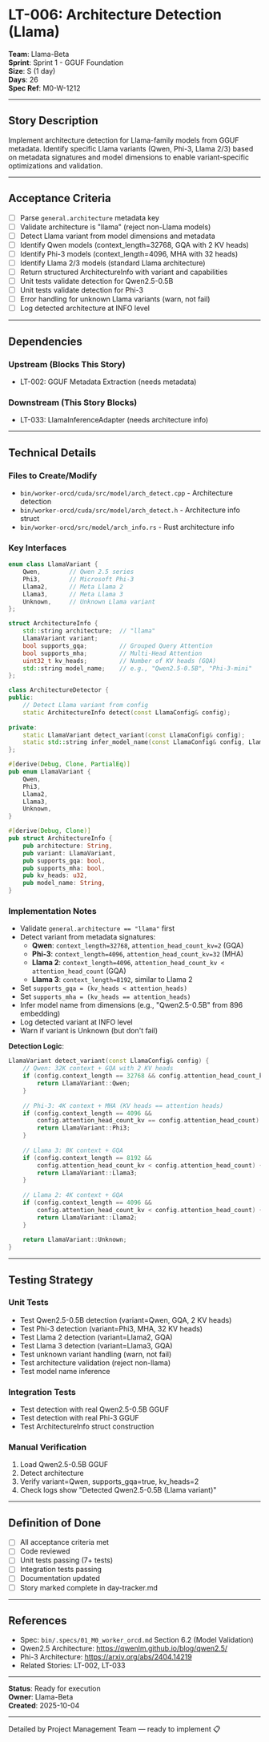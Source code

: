 # LT-006: Architecture Detection (Llama)

**Team**: Llama-Beta  
**Sprint**: Sprint 1 - GGUF Foundation  
**Size**: S (1 day)  
**Days**: 26  
**Spec Ref**: M0-W-1212

---

## Story Description

Implement architecture detection for Llama-family models from GGUF metadata. Identify specific Llama variants (Qwen, Phi-3, Llama 2/3) based on metadata signatures and model dimensions to enable variant-specific optimizations and validation.

---

## Acceptance Criteria

- [ ] Parse `general.architecture` metadata key
- [ ] Validate architecture is "llama" (reject non-Llama models)
- [ ] Detect Llama variant from model dimensions and metadata
- [ ] Identify Qwen models (context_length=32768, GQA with 2 KV heads)
- [ ] Identify Phi-3 models (context_length=4096, MHA with 32 heads)
- [ ] Identify Llama 2/3 models (standard Llama architecture)
- [ ] Return structured ArchitectureInfo with variant and capabilities
- [ ] Unit tests validate detection for Qwen2.5-0.5B
- [ ] Unit tests validate detection for Phi-3
- [ ] Error handling for unknown Llama variants (warn, not fail)
- [ ] Log detected architecture at INFO level

---

## Dependencies

### Upstream (Blocks This Story)
- LT-002: GGUF Metadata Extraction (needs metadata)

### Downstream (This Story Blocks)
- LT-033: LlamaInferenceAdapter (needs architecture info)

---

## Technical Details

### Files to Create/Modify
- `bin/worker-orcd/cuda/src/model/arch_detect.cpp` - Architecture detection
- `bin/worker-orcd/cuda/src/model/arch_detect.h` - Architecture info struct
- `bin/worker-orcd/src/model/arch_info.rs` - Rust architecture info

### Key Interfaces
```cpp
enum class LlamaVariant {
    Qwen,        // Qwen 2.5 series
    Phi3,        // Microsoft Phi-3
    Llama2,      // Meta Llama 2
    Llama3,      // Meta Llama 3
    Unknown,     // Unknown Llama variant
};

struct ArchitectureInfo {
    std::string architecture;  // "llama"
    LlamaVariant variant;
    bool supports_gqa;         // Grouped Query Attention
    bool supports_mha;         // Multi-Head Attention
    uint32_t kv_heads;         // Number of KV heads (GQA)
    std::string model_name;    // e.g., "Qwen2.5-0.5B", "Phi-3-mini"
};

class ArchitectureDetector {
public:
    // Detect Llama variant from config
    static ArchitectureInfo detect(const LlamaConfig& config);
    
private:
    static LlamaVariant detect_variant(const LlamaConfig& config);
    static std::string infer_model_name(const LlamaConfig& config, LlamaVariant variant);
};
```

```rust
#[derive(Debug, Clone, PartialEq)]
pub enum LlamaVariant {
    Qwen,
    Phi3,
    Llama2,
    Llama3,
    Unknown,
}

#[derive(Debug, Clone)]
pub struct ArchitectureInfo {
    pub architecture: String,
    pub variant: LlamaVariant,
    pub supports_gqa: bool,
    pub supports_mha: bool,
    pub kv_heads: u32,
    pub model_name: String,
}
```

### Implementation Notes
- Validate `general.architecture == "llama"` first
- Detect variant from metadata signatures:
  - **Qwen**: `context_length=32768`, `attention_head_count_kv=2` (GQA)
  - **Phi-3**: `context_length=4096`, `attention_head_count_kv=32` (MHA)
  - **Llama 2**: `context_length=4096`, `attention_head_count_kv < attention_head_count` (GQA)
  - **Llama 3**: `context_length=8192`, similar to Llama 2
- Set `supports_gqa = (kv_heads < attention_heads)`
- Set `supports_mha = (kv_heads == attention_heads)`
- Infer model name from dimensions (e.g., "Qwen2.5-0.5B" from 896 embedding)
- Log detected variant at INFO level
- Warn if variant is Unknown (but don't fail)

**Detection Logic**:
```cpp
LlamaVariant detect_variant(const LlamaConfig& config) {
    // Qwen: 32K context + GQA with 2 KV heads
    if (config.context_length == 32768 && config.attention_head_count_kv == 2) {
        return LlamaVariant::Qwen;
    }
    
    // Phi-3: 4K context + MHA (KV heads == attention heads)
    if (config.context_length == 4096 && 
        config.attention_head_count_kv == config.attention_head_count) {
        return LlamaVariant::Phi3;
    }
    
    // Llama 3: 8K context + GQA
    if (config.context_length == 8192 && 
        config.attention_head_count_kv < config.attention_head_count) {
        return LlamaVariant::Llama3;
    }
    
    // Llama 2: 4K context + GQA
    if (config.context_length == 4096 && 
        config.attention_head_count_kv < config.attention_head_count) {
        return LlamaVariant::Llama2;
    }
    
    return LlamaVariant::Unknown;
}
```

---

## Testing Strategy

### Unit Tests
- Test Qwen2.5-0.5B detection (variant=Qwen, GQA, 2 KV heads)
- Test Phi-3 detection (variant=Phi3, MHA, 32 KV heads)
- Test Llama 2 detection (variant=Llama2, GQA)
- Test Llama 3 detection (variant=Llama3, GQA)
- Test unknown variant handling (warn, not fail)
- Test architecture validation (reject non-llama)
- Test model name inference

### Integration Tests
- Test detection with real Qwen2.5-0.5B GGUF
- Test detection with real Phi-3 GGUF
- Test ArchitectureInfo struct construction

### Manual Verification
1. Load Qwen2.5-0.5B GGUF
2. Detect architecture
3. Verify variant=Qwen, supports_gqa=true, kv_heads=2
4. Check logs show "Detected Qwen2.5-0.5B (Llama variant)"

---

## Definition of Done

- [ ] All acceptance criteria met
- [ ] Code reviewed
- [ ] Unit tests passing (7+ tests)
- [ ] Integration tests passing
- [ ] Documentation updated
- [ ] Story marked complete in day-tracker.md

---

## References

- Spec: `bin/.specs/01_M0_worker_orcd.md` Section 6.2 (Model Validation)
- Qwen2.5 Architecture: https://qwenlm.github.io/blog/qwen2.5/
- Phi-3 Architecture: https://arxiv.org/abs/2404.14219
- Related Stories: LT-002, LT-033

---

**Status**: Ready for execution  
**Owner**: Llama-Beta  
**Created**: 2025-10-04

---

Detailed by Project Management Team — ready to implement 📋

